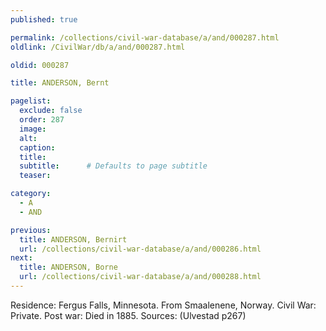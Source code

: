 ```yaml
---
published: true

permalink: /collections/civil-war-database/a/and/000287.html
oldlink: /CivilWar/db/a/and/000287.html

oldid: 000287

title: ANDERSON, Bernt

pagelist:
  exclude: false
  order: 287
  image: 
  alt:
  caption:
  title:
  subtitle:      # Defaults to page subtitle
  teaser:

category: 
  - A 
  - AND

previous:
  title: ANDERSON, Bernirt
  url: /collections/civil-war-database/a/and/000286.html  
next:
  title: ANDERSON, Borne
  url: /collections/civil-war-database/a/and/000288.html   
---
```

Residence: Fergus Falls, Minnesota. From Smaalenene, Norway. Civil War: Private. Post war: Died in 1885. Sources: (Ulvestad p267)